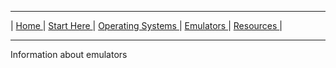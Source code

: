 <hr size="10">

| [ Home ](https://frannietrempe.github.io/Obsolete-Removable-Media-Guide/) | [ Start Here ](https://frannietrempe.github.io/Obsolete-Removable-Media-Guide/pages/start_here_media_ID.html) | [ Operating Systems ](https://frannietrempe.github.io/Obsolete-Removable-Media-Guide/pages/operating_systems) | [ Emulators ](https://frannietrempe.github.io/Obsolete-Removable-Media-Guide/pages/emulators) | [ Resources ](https://frannietrempe.github.io/Obsolete-Removable-Media-Guide/pages/resources) |
<hr size="10">
Information about emulators
